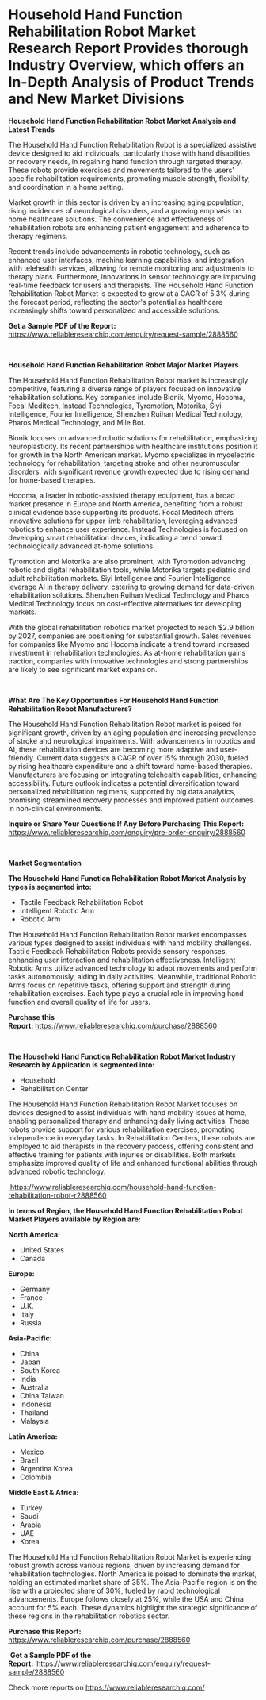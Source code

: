 <p><h1>Household Hand Function Rehabilitation Robot Market Research Report Provides thorough Industry Overview, which offers an In-Depth Analysis of Product Trends and New Market Divisions</h1></p><p><strong>Household Hand Function Rehabilitation Robot Market Analysis and Latest Trends</strong></p>
<p><p>The Household Hand Function Rehabilitation Robot is a specialized assistive device designed to aid individuals, particularly those with hand disabilities or recovery needs, in regaining hand function through targeted therapy. These robots provide exercises and movements tailored to the users' specific rehabilitation requirements, promoting muscle strength, flexibility, and coordination in a home setting. </p><p>Market growth in this sector is driven by an increasing aging population, rising incidences of neurological disorders, and a growing emphasis on home healthcare solutions. The convenience and effectiveness of rehabilitation robots are enhancing patient engagement and adherence to therapy regimens. </p><p>Recent trends include advancements in robotic technology, such as enhanced user interfaces, machine learning capabilities, and integration with telehealth services, allowing for remote monitoring and adjustments to therapy plans. Furthermore, innovations in sensor technology are improving real-time feedback for users and therapists. The Household Hand Function Rehabilitation Robot Market is expected to grow at a CAGR of 5.3% during the forecast period, reflecting the sector's potential as healthcare increasingly shifts toward personalized and accessible solutions.</p></p>
<p><strong>Get a Sample PDF of the Report:&nbsp;</strong> <a href="https://www.reliableresearchiq.com/enquiry/request-sample/2888560?utm_campaign=2655&utm_medium=2&utm_source=Github&utm_content=ia&utm_term=14032025&utm_id=household-hand-function-rehabilitation-robot">https://www.reliableresearchiq.com/enquiry/request-sample/2888560</a></p>
<p>&nbsp;</p>
<p><strong>Household Hand Function Rehabilitation Robot Major Market Players</strong></p>
<p><p>The Household Hand Function Rehabilitation Robot market is increasingly competitive, featuring a diverse range of players focused on innovative rehabilitation solutions. Key companies include Bionik, Myomo, Hocoma, Focal Meditech, Instead Technologies, Tyromotion, Motorika, Siyi Intelligence, Fourier Intelligence, Shenzhen Ruihan Medical Technology, Pharos Medical Technology, and Mile Bot.</p><p>Bionik focuses on advanced robotic solutions for rehabilitation, emphasizing neuroplasticity. Its recent partnerships with healthcare institutions position it for growth in the North American market. Myomo specializes in myoelectric technology for rehabilitation, targeting stroke and other neuromuscular disorders, with significant revenue growth expected due to rising demand for home-based therapies.</p><p>Hocoma, a leader in robotic-assisted therapy equipment, has a broad market presence in Europe and North America, benefiting from a robust clinical evidence base supporting its products. Focal Meditech offers innovative solutions for upper limb rehabilitation, leveraging advanced robotics to enhance user experience. Instead Technologies is focused on developing smart rehabilitation devices, indicating a trend toward technologically advanced at-home solutions.</p><p>Tyromotion and Motorika are also prominent, with Tyromotion advancing robotic and digital rehabilitation tools, while Motorika targets pediatric and adult rehabilitation markets. Siyi Intelligence and Fourier Intelligence leverage AI in therapy delivery, catering to growing demand for data-driven rehabilitation solutions. Shenzhen Ruihan Medical Technology and Pharos Medical Technology focus on cost-effective alternatives for developing markets.</p><p>With the global rehabilitation robotics market projected to reach $2.9 billion by 2027, companies are positioning for substantial growth. Sales revenues for companies like Myomo and Hocoma indicate a trend toward increased investment in rehabilitation technologies. As at-home rehabilitation gains traction, companies with innovative technologies and strong partnerships are likely to see significant market expansion.</p></p>
<p>&nbsp;</p>
<p><strong>What Are The Key Opportunities For Household Hand Function Rehabilitation Robot Manufacturers?</strong></p>
<p><p>The Household Hand Function Rehabilitation Robot market is poised for significant growth, driven by an aging population and increasing prevalence of stroke and neurological impairments. With advancements in robotics and AI, these rehabilitation devices are becoming more adaptive and user-friendly. Current data suggests a CAGR of over 15% through 2030, fueled by rising healthcare expenditure and a shift toward home-based therapies. Manufacturers are focusing on integrating telehealth capabilities, enhancing accessibility. Future outlook indicates a potential diversification toward personalized rehabilitation regimens, supported by big data analytics, promising streamlined recovery processes and improved patient outcomes in non-clinical environments.</p></p>
<p><strong>Inquire or Share Your Questions If Any Before Purchasing This Report:</strong> <a href="https://www.reliableresearchiq.com/enquiry/pre-order-enquiry/2888560?utm_campaign=2655&utm_medium=2&utm_source=Github&utm_content=ia&utm_term=14032025&utm_id=household-hand-function-rehabilitation-robot">https://www.reliableresearchiq.com/enquiry/pre-order-enquiry/2888560</a></p>
<p>&nbsp;</p>
<p><strong>Market Segmentation</strong></p>
<p><strong>The Household Hand Function Rehabilitation Robot Market Analysis by types is segmented into:</strong></p>
<p><ul><li>Tactile Feedback Rehabilitation Robot</li><li>Intelligent Robotic Arm</li><li>Robotic Arm</li></ul></p>
<p><p>The Household Hand Function Rehabilitation Robot market encompasses various types designed to assist individuals with hand mobility challenges. Tactile Feedback Rehabilitation Robots provide sensory responses, enhancing user interaction and rehabilitation effectiveness. Intelligent Robotic Arms utilize advanced technology to adapt movements and perform tasks autonomously, aiding in daily activities. Meanwhile, traditional Robotic Arms focus on repetitive tasks, offering support and strength during rehabilitation exercises. Each type plays a crucial role in improving hand function and overall quality of life for users.</p></p>
<p><strong>Purchase this Report:&nbsp;</strong><a href="https://www.reliableresearchiq.com/purchase/2888560?utm_campaign=2655&utm_medium=2&utm_source=Github&utm_content=ia&utm_term=14032025&utm_id=household-hand-function-rehabilitation-robot">https://www.reliableresearchiq.com/purchase/2888560</a></p>
<p>&nbsp;</p>
<p><strong>The Household Hand Function Rehabilitation Robot Market Industry Research by Application is segmented into:</strong></p>
<p><ul><li>Household</li><li>Rehabilitation Center</li></ul></p>
<p><p>The Household Hand Function Rehabilitation Robot Market focuses on devices designed to assist individuals with hand mobility issues at home, enabling personalized therapy and enhancing daily living activities. These robots provide support for various rehabilitation exercises, promoting independence in everyday tasks. In Rehabilitation Centers, these robots are employed to aid therapists in the recovery process, offering consistent and effective training for patients with injuries or disabilities. Both markets emphasize improved quality of life and enhanced functional abilities through advanced robotic technology.</p></p>
<p><a href="https://www.reliableresearchiq.com/household-hand-function-rehabilitation-robot-r2888560?utm_campaign=2655&utm_medium=2&utm_source=Github&utm_content=ia&utm_term=14032025&utm_id=household-hand-function-rehabilitation-robot">&nbsp;https://www.reliableresearchiq.com/household-hand-function-rehabilitation-robot-r2888560</a></p>
<p><strong>In terms of Region, the Household Hand Function Rehabilitation Robot Market Players available by Region are:</strong></p>
<p>
    <p> <strong> North America: </strong>
        <ul>
            <li>United States</li>
            <li>Canada</li>
        </ul>
        </p> 
    <p> <strong> Europe: </strong>
        <ul>
            <li>Germany</li>
            <li>France</li>
            <li>U.K.</li>
            <li>Italy</li>
            <li>Russia</li>
        </ul>
        </p> 
    <p> <strong> Asia-Pacific: </strong>
        <ul>
            <li>China</li>
            <li>Japan</li>
            <li>South Korea</li>
            <li>India</li>
            <li>Australia</li>
            <li>China Taiwan</li>
            <li>Indonesia</li>
            <li>Thailand</li>
            <li>Malaysia</li>
        </ul>
        </p> 
    <p> <strong> Latin America: </strong>
        <ul>
            <li>Mexico</li>
            <li>Brazil</li>
            <li>Argentina Korea</li>
            <li>Colombia</li>
        </ul>
        </p> 
    <p> <strong> Middle East & Africa: </strong>
        <ul>
            <li>Turkey</li>
            <li>Saudi</li>
            <li>Arabia</li>
            <li>UAE</li>
            <li>Korea</li>
        </ul>
    </p>
    </p>
<p><p>The Household Hand Function Rehabilitation Robot Market is experiencing robust growth across various regions, driven by increasing demand for rehabilitation technologies. North America is poised to dominate the market, holding an estimated market share of 35%. The Asia-Pacific region is on the rise with a projected share of 30%, fueled by rapid technological advancements. Europe follows closely at 25%, while the USA and China account for 5% each. These dynamics highlight the strategic significance of these regions in the rehabilitation robotics sector.</p></p>
<p><strong>Purchase this Report: </strong><a href="https://www.reliableresearchiq.com/purchase/2888560?utm_campaign=2655&utm_medium=2&utm_source=Github&utm_content=ia&utm_term=14032025&utm_id=household-hand-function-rehabilitation-robot">https://www.reliableresearchiq.com/purchase/2888560</a></p>
<p>&nbsp;<strong>Get a Sample PDF of the Report:&nbsp;&nbsp;</strong><a href="https://www.reliableresearchiq.com/enquiry/request-sample/2888560?utm_campaign=2655&utm_medium=2&utm_source=Github&utm_content=ia&utm_term=14032025&utm_id=household-hand-function-rehabilitation-robot">https://www.reliableresearchiq.com/enquiry/request-sample/2888560</a></p>
<p><strong></strong></p>
<p>Check more reports on <a href="https://www.reliableresearchiq.com/?utm_campaign=2655&utm_medium=2&utm_source=Github&utm_content=ia&utm_term=14032025&utm_id=household-hand-function-rehabilitation-robot">https://www.reliableresearchiq.com/</a></p>